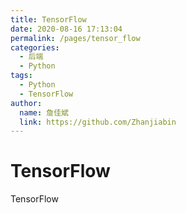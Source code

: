 ```yaml
---
title: TensorFlow
date: 2020-08-16 17:13:04
permalink: /pages/tensor_flow
categories:
  - 后端
  - Python
tags:
  - Python
  - TensorFlow
author:
  name: 詹佳斌
  link: https://github.com/Zhanjiabin
---
```

# TensorFlow

TensorFlow
<!-- more -->
